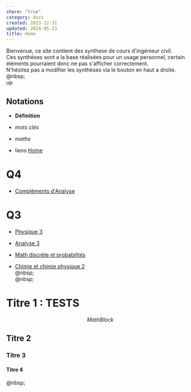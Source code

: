 ```yaml
---  
share: "true"  
category: docs  
created: 2023-12-31  
updated: 2024-05-23  
title: Home  
---  
```

Bienvenue, ce site contient des synthese de cours d'ingénieur civil.  
Ces synthèses sont a la base réalisées pour un usage personnel, certain éléments pourraient donc ne pas s'afficher correctement.  
N'hésitez pas a modifier les synthèses via le bouton en haut a droite.  
@nbsp;  
up  
## Notations  
  
- **Définition**  
  
- *mots clés*  
  
- $maths{}$  
  
- liens [Home]()  
# Q4  
  
- [Compléments d'Analyse](Compl%C3%A9ments%20d%27Analyse)  
# Q3  
  
- [Physique 3](Physique%203)  
  
- [Analyse 3](Analyse%203)  
  
- [Math discrète et probabilités](MDP)  
  
- [Chimie et chimie physique 2](Chimie%202)  
@nbsp;  
@nbsp;  
# Titre 1 : TESTS  
$$  
Math Block  
$$  
## Titre 2  
### Titre 3  
#### Titre 4  
@nbsp;